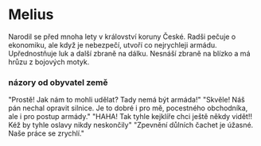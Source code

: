 # Melius

Narodil se před mnoha lety v království koruny České.
Radši pečuje o ekonomiku, ale když je nebezpečí, utvoří co nejrychleji armádu.
Upřednostňuje luk a další zbraně na dálku.
Nesnáší zbraně na blízko a má hrůzu z bojových motyk.

### názory od obyvatel země
"Prostě! Jak nám to mohli udělat? Tady nemá být armáda!"
"Skvěle! Náš pán nechal opravit silnice. Je to dobré i pro mě, pocestného obchodníka, ale i pro postup armády."
"HAHA! Tak tyhle kejklíře chci ještě někdy vidět!! Kéž by tyhle oslavy nikdy neskončily"
"Zpevnění důlních čachet je úžasné. Naše práce se zrychlí."